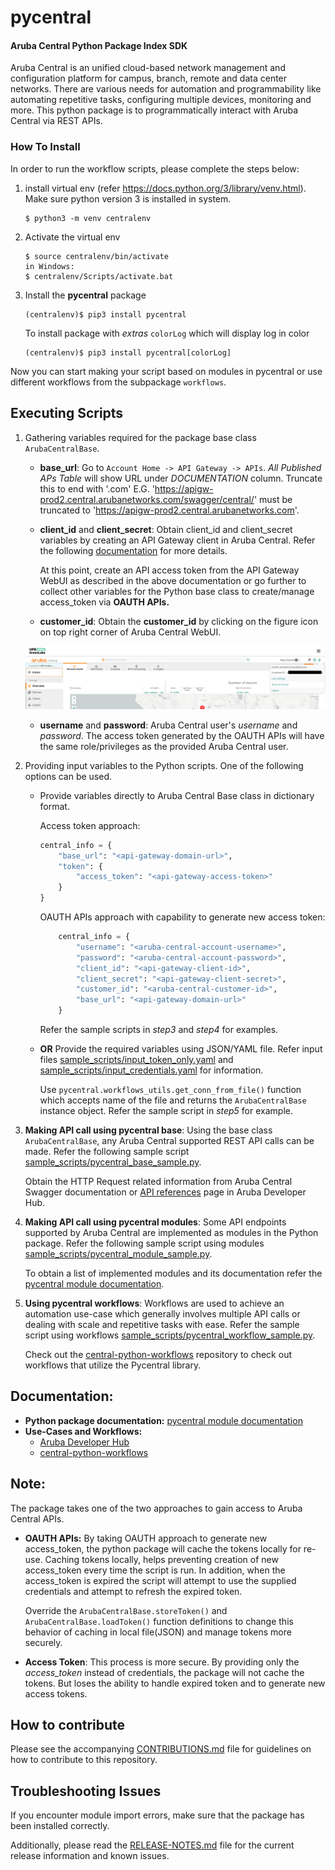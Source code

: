 # pycentral
#### Aruba Central Python Package Index SDK

Aruba Central is an unified cloud-based network management and configuration platform for campus, branch, remote and data center networks. There are various needs for automation and programmability like automating repetitive tasks, configuring multiple devices, monitoring and more. This python package is to programmatically interact with Aruba Central via REST APIs.

### How To Install
In order to run the workflow scripts, please complete the steps below:
1. install virtual env (refer https://docs.python.org/3/library/venv.html). Make sure python version 3 is installed in system.
    ```
    $ python3 -m venv centralenv
    ```

2. Activate the virtual env
    ```
    $ source centralenv/bin/activate
    in Windows:
    $ centralenv/Scripts/activate.bat
    ```

3. Install the **pycentral** package
    ```
    (centralenv)$ pip3 install pycentral
    ```

    To install package with *extras* `colorLog` which will display log in color
    ```
    (centralenv)$ pip3 install pycentral[colorLog]
    ```

Now you can start making your script based on modules in pycentral or use different workflows from the subpackage `workflows`.

## Executing Scripts

1. Gathering variables required for the package base class `ArubaCentralBase`.

    * **base_url**: Go to `Account Home -> API Gateway -> APIs`. *All Published APs Table* will show URL under *DOCUMENTATION* column. Truncate this to end with '.com' E.G. 'https://apigw-prod2.central.arubanetworks.com/swagger/central/' must be truncated to 'https://apigw-prod2.central.arubanetworks.com'.

    * **client_id** and **client_secret**: Obtain client_id and client_secret variables by creating an API Gateway client in Aruba Central. Refer the following [documentation](https://developer.arubanetworks.com/aruba-central/docs/api-gateway-creating-application-token) for more details.

        At this point, create an API access token from the API Gateway WebUI as described in the above documentation or go further to collect other variables for the Python base class to create/manage access_token via **OAUTH APIs.**

    * **customer_id**: Obtain the **customer_id** by clicking on the figure icon on top right corner of Aruba Central WebUI.

    ![Customer ID](https://github.com/aruba/pycentral/blob/master/pictures/customer-id.png)

    * **username** and **password**: Aruba Central user's *username* and *password*. The access token generated by the OAUTH APIs will have the same role/privileges as the provided Aruba Central user.

2. Providing input variables to the Python scripts. One of the following options can be used.
    * Provide variables directly to Aruba Central Base class in dictionary format.

        Access token approach:
        ```python
        central_info = {
            "base_url": "<api-gateway-domain-url>",
            "token": {
                "access_token": "<api-gateway-access-token>"
            }
        }
        ```

        OAUTH APIs approach with capability to generate new access token:
        ```python
            central_info = {
                "username": "<aruba-central-account-username>",
                "password": "<aruba-central-account-password>",
                "client_id": "<api-gateway-client-id>",
                "client_secret": "<api-gateway-client-secret>",
                "customer_id": "<aruba-central-customer-id>",
                "base_url": "<api-gateway-domain-url>"
            }
        ```

        Refer the sample scripts in *step3* and *step4* for examples.

    * **OR** Provide the required variables using JSON/YAML file. Refer input files [sample_scripts/input_token_only.yaml](sample_scripts/input_token_only.yaml) and [sample_scripts/input_credentials.yaml](sample_scripts/input_credentials.yaml) for information.

        Use `pycentral.workflows_utils.get_conn_from_file()` function which accepts name of the file and returns
        the `ArubaCentralBase` instance object. Refer the sample script in *step5* for example.

3. **Making API call using pycentral base**: Using the base class `ArubaCentralBase`, any Aruba Central supported REST API calls can be made. Refer the following sample script [sample_scripts/pycentral_base_sample.py](sample_scripts/pycentral_base_sample.py).

    Obtain the HTTP Request related information from Aruba Central Swagger documentation or [API references](https://developer.arubanetworks.com/aruba-central/reference) page in Aruba Developer Hub.

4. **Making API call using pycentral modules**: Some API endpoints supported by Aruba Central are implemented as modules in the Python package. Refer the following sample script using modules [sample_scripts/pycentral_module_sample.py](sample_scripts/pycentral_module_sample.py).

    To obtain a list of implemented modules and its documentation refer the [pycentral module documentation](https://pycentral.readthedocs.io/en/latest/).

5. **Using pycentral workflows**: Workflows are used to achieve an automation use-case which generally involves multiple API calls or dealing with scale and repetitive tasks with ease. Refer the sample script using workflows [sample_scripts/pycentral_workflow_sample.py](sample_scripts/pycentral_workflow_sample.py).

    Check out the [central-python-workflows](https://github.com/aruba/central-python-workflows) repository to check out workflows that utilize the Pycentral library.

## Documentation:
* **Python package documentation:** [pycentral module documentation](https://pycentral.readthedocs.io/en/latest/)
* **Use-Cases and Workflows:**
  - [Aruba Developer Hub](https://developer.arubanetworks.com/aruba-central)
  - [central-python-workflows](https://github.com/aruba/central-python-workflows)

## Note:
 The package takes one of the two approaches to gain access to Aruba Central APIs.

  * **OAUTH APIs:** By taking OAUTH approach to generate new access_token, the python package will cache the tokens locally for re-use. Caching tokens locally, helps preventing creation of new access_token every time the script is run. In addition, when the access_token is expired the script will attempt to use the supplied credentials and attempt to refresh the expired token.

    Override the `ArubaCentralBase.storeToken()` and `ArubaCentralBase.loadToken()` function definitions to change this behavior of caching in local file(JSON) and manage tokens more securely.

 * **Access Token**: This process is more secure. By providing only the *access_token* instead of credentials, the package will not cache the tokens. But loses the ability to handle expired token and to generate new access tokens.

## How to contribute
Please see the accompanying [CONTRIBUTIONS.md](CONTRIBUTIONS.md) file for guidelines on how to contribute to this repository.

## Troubleshooting Issues
If you encounter module import errors, make sure that the package has been installed correctly.

Additionally, please read the [RELEASE-NOTES.md](RELEASE-NOTES.md) file for the current release information and known issues.
